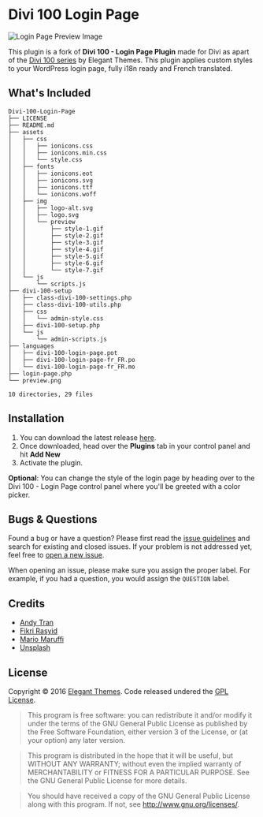 # Divi 100 Login Page
![Login Page Preview Image](preview.png)

This plugin is a fork of **Divi 100 - Login Page Plugin** made for Divi as apart of the [Divi 100 series](www.elegantthemes.com/blog/theme-sneak-peeks/the-divi-100-marathon-and-the-countdown-to-divi-3-0) by Elegant Themes. This plugin applies custom styles to your WordPress login page, fully i18n ready and French translated.

## What's Included
```
Divi-100-Login-Page
├── LICENSE
├── README.md
├── assets
│   ├── css
│   │   ├── ionicons.css
│   │   ├── ionicons.min.css
│   │   └── style.css
│   ├── fonts
│   │   ├── ionicons.eot
│   │   ├── ionicons.svg
│   │   ├── ionicons.ttf
│   │   └── ionicons.woff
│   ├── img
│   │   ├── logo-alt.svg
│   │   ├── logo.svg
│   │   └── preview
│   │       ├── style-1.gif
│   │       ├── style-2.gif
│   │       ├── style-3.gif
│   │       ├── style-4.gif
│   │       ├── style-5.gif
│   │       ├── style-6.gif
│   │       └── style-7.gif
│   └── js
│       └── scripts.js
├── divi-100-setup
│   ├── class-divi-100-settings.php
│   ├── class-divi-100-utils.php
│   ├── css
│   │   └── admin-style.css
│   ├── divi-100-setup.php
│   └── js
│       └── admin-scripts.js
├── languages
│   ├── divi-100-login-page.pot
│   ├── divi-100-login-page-fr_FR.po
│   └── divi-100-login-page-fr_FR.mo
├── login-page.php
└── preview.png

10 directories, 29 files
```

## Installation
1. You can download the latest release [here](https://github.com/fxbenard/Divi-100-Login-Page/releases).
2. Once downloaded, head over the **Plugins** tab in your control panel and hit **Add New**
3. Activate the plugin.

**Optional**: You can change the style of the login page by heading over to the Divi 100 - Login Page control panel where you'll be greeted with a color picker.

## Bugs &amp; Questions
Found a bug or have a question? Please first read the [issue guidelines](https://github.com/andyhqtran/divi-100-login-page/blob/master/.github/ISSUE_TEMPLATE.md) and search for existing and closed issues. If your problem is not addressed yet, feel free to [open a new issue](https://github.com/andyhqtran/divi-100-login-page/issues).

When opening an issue, please make sure you assign the proper label. For example, if you had a question, you would assign the `QUESTION` label.

## Credits
- [Andy Tran](https://github.com/andyhqtran)
- [Fikri Rasyid](https://github.com/fikrirasyid)
- [Mario Maruffi](https://dribbble.com/MarioMaruffi)
- [Unsplash](https://unsplash.com/)

## License
Copyright © 2016 [Elegant Themes](http://elegantthemes.com). Code released undered the [GPL License](https://github.com/fxbenard/divi-100-login-page/blob/master/LICENSE).

>    This program is free software: you can redistribute it and/or modify
>    it under the terms of the GNU General Public License as published by
>    the Free Software Foundation, either version 3 of the License, or
>    (at your option) any later version.

>    This program is distributed in the hope that it will be useful,
>    but WITHOUT ANY WARRANTY; without even the implied warranty of
>    MERCHANTABILITY or FITNESS FOR A PARTICULAR PURPOSE.  See the
>    GNU General Public License for more details.

>    You should have received a copy of the GNU General Public License
>    along with this program.  If not, see <http://www.gnu.org/licenses/>.